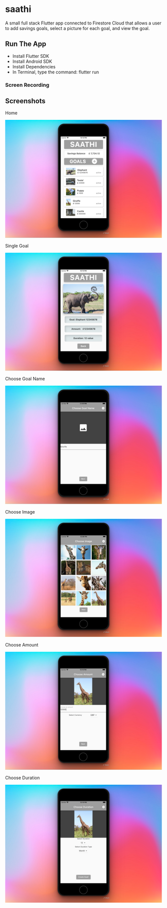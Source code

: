 # saathi

A small full stack Flutter app connected to Firestore Cloud that allows a user to add savings goals, select a picture for each goal, and view the goal.

## Run The App

- Install Flutter SDK
- Install Android SDK
- Install Dependencies
- In Terminal, type the command: flutter run


### Screen Recording

<p style="text-align:center">



</p>

## Screenshots

Home	
<p style="text-align:center">
  <img  src="images/HomePage.png">
</p>
Single Goal
<p style="text-align:center">
  <img  src="images/SingleGoal.png">
</p>
Choose Goal Name
<p style="text-align:center">
  <img  src="images/ChooseName.png">
</p>
Choose Image
<p style="text-align:center">
  <img  src="images/ChooseImage.png">
</p>
Choose Amount
<p style="text-align:center">
  <img  src="images/ChooseAmount.png">
</p>
Choose Duration
<p style="text-align:center">
  <img  src="images/ChooseDuration.png">
</p>
